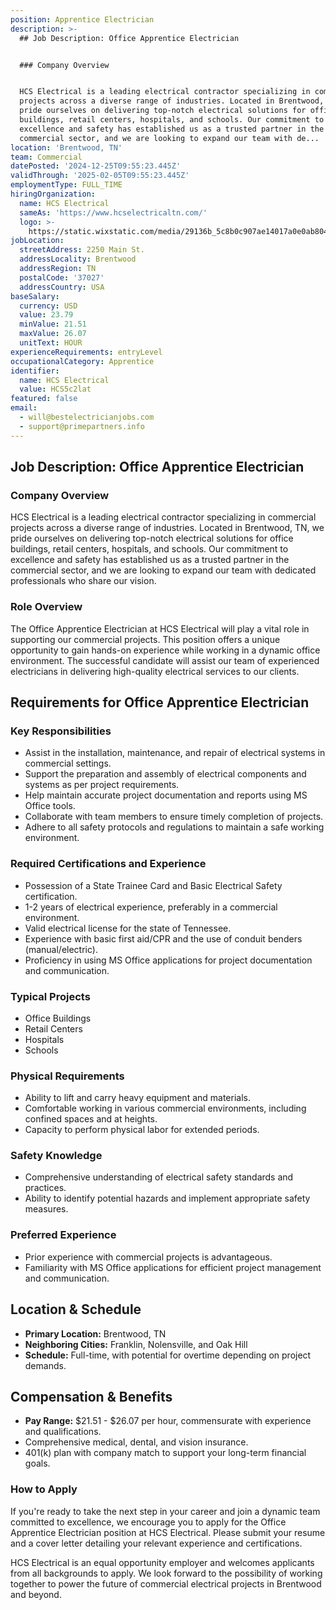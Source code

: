 ```yaml
---
position: Apprentice Electrician
description: >-
  ## Job Description: Office Apprentice Electrician


  ### Company Overview


  HCS Electrical is a leading electrical contractor specializing in commercial
  projects across a diverse range of industries. Located in Brentwood, TN, we
  pride ourselves on delivering top-notch electrical solutions for office
  buildings, retail centers, hospitals, and schools. Our commitment to
  excellence and safety has established us as a trusted partner in the
  commercial sector, and we are looking to expand our team with de...
location: 'Brentwood, TN'
team: Commercial
datePosted: '2024-12-25T09:55:23.445Z'
validThrough: '2025-02-05T09:55:23.445Z'
employmentType: FULL_TIME
hiringOrganization:
  name: HCS Electrical
  sameAs: 'https://www.hcselectricaltn.com/'
  logo: >-
    https://static.wixstatic.com/media/29136b_5c8b0c907ae14017a0e0ab8046606ac9~mv2.png/v1/crop/x_63,y_193,w_388,h_118/fill/w_398,h_120,al_c,lg_1,q_85,enc_avif,quality_auto/Android%20Playstore%20Logo.png
jobLocation:
  streetAddress: 2250 Main St.
  addressLocality: Brentwood
  addressRegion: TN
  postalCode: '37027'
  addressCountry: USA
baseSalary:
  currency: USD
  value: 23.79
  minValue: 21.51
  maxValue: 26.07
  unitText: HOUR
experienceRequirements: entryLevel
occupationalCategory: Apprentice
identifier:
  name: HCS Electrical
  value: HCS5c2lat
featured: false
email:
  - will@bestelectricianjobs.com
  - support@primepartners.info
---
```




## Job Description: Office Apprentice Electrician

### Company Overview

HCS Electrical is a leading electrical contractor specializing in commercial projects across a diverse range of industries. Located in Brentwood, TN, we pride ourselves on delivering top-notch electrical solutions for office buildings, retail centers, hospitals, and schools. Our commitment to excellence and safety has established us as a trusted partner in the commercial sector, and we are looking to expand our team with dedicated professionals who share our vision.

### Role Overview

The Office Apprentice Electrician at HCS Electrical will play a vital role in supporting our commercial projects. This position offers a unique opportunity to gain hands-on experience while working in a dynamic office environment. The successful candidate will assist our team of experienced electricians in delivering high-quality electrical services to our clients.

## Requirements for Office Apprentice Electrician

### Key Responsibilities

- Assist in the installation, maintenance, and repair of electrical systems in commercial settings.
- Support the preparation and assembly of electrical components and systems as per project requirements.
- Help maintain accurate project documentation and reports using MS Office tools.
- Collaborate with team members to ensure timely completion of projects.
- Adhere to all safety protocols and regulations to maintain a safe working environment.

### Required Certifications and Experience

- Possession of a State Trainee Card and Basic Electrical Safety certification.
- 1-2 years of electrical experience, preferably in a commercial environment.
- Valid electrical license for the state of Tennessee.
- Experience with basic first aid/CPR and the use of conduit benders (manual/electric).
- Proficiency in using MS Office applications for project documentation and communication.

### Typical Projects

- Office Buildings
- Retail Centers
- Hospitals
- Schools

### Physical Requirements

- Ability to lift and carry heavy equipment and materials.
- Comfortable working in various commercial environments, including confined spaces and at heights.
- Capacity to perform physical labor for extended periods.

### Safety Knowledge

- Comprehensive understanding of electrical safety standards and practices.
- Ability to identify potential hazards and implement appropriate safety measures.

### Preferred Experience

- Prior experience with commercial projects is advantageous.
- Familiarity with MS Office applications for efficient project management and communication.

## Location & Schedule

- **Primary Location:** Brentwood, TN
- **Neighboring Cities:** Franklin, Nolensville, and Oak Hill
- **Schedule:** Full-time, with potential for overtime depending on project demands.

## Compensation & Benefits

- **Pay Range:** $21.51 - $26.07 per hour, commensurate with experience and qualifications.
- Comprehensive medical, dental, and vision insurance.
- 401(k) plan with company match to support your long-term financial goals.

### How to Apply

If you're ready to take the next step in your career and join a dynamic team committed to excellence, we encourage you to apply for the Office Apprentice Electrician position at HCS Electrical. Please submit your resume and a cover letter detailing your relevant experience and certifications.

HCS Electrical is an equal opportunity employer and welcomes applicants from all backgrounds to apply. We look forward to the possibility of working together to power the future of commercial electrical projects in Brentwood and beyond.
